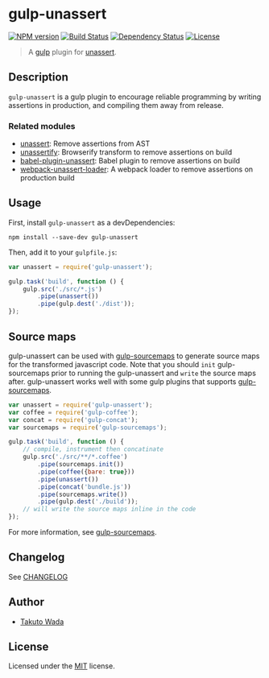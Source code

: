 # gulp-unassert

[![NPM version][npm-image]][npm-url]
[![Build Status][travis-image]][travis-url]
[![Dependency Status][depstat-image]][depstat-url]
[![License][license-image]][license-url]

> A [gulp](https://github.com/gulpjs/gulp) plugin for [unassert](https://github.com/twada/unassert).


## Description

`gulp-unassert` is a gulp plugin to encourage reliable programming by writing assertions in production, and compiling them away from release.


### Related modules

- [unassert](https://github.com/twada/unassert): Remove assertions from AST
- [unassertify](https://github.com/twada/unassertify): Browserify transform to remove assertions on build
- [babel-plugin-unassert](https://github.com/twada/babel-plugin-unassert): Babel plugin to remove assertions on build
- [webpack-unassert-loader](https://github.com/zoncoen/webpack-unassert-loader): A webpack loader to remove assertions on production build


## Usage

First, install `gulp-unassert` as a devDependencies:

```shell
npm install --save-dev gulp-unassert
```

Then, add it to your `gulpfile.js`:

```javascript
var unassert = require('gulp-unassert');

gulp.task('build', function () {
    gulp.src('./src/*.js')
        .pipe(unassert())
        .pipe(gulp.dest('./dist'));
});
```


## Source maps

gulp-unassert can be used with [gulp-sourcemaps](https://github.com/floridoo/gulp-sourcemaps) to generate source maps for the transformed javascript code. Note that you should `init` gulp-sourcemaps prior to running the gulp-unassert and `write` the source maps after. gulp-unassert works well with some gulp plugins that supports [gulp-sourcemaps](https://github.com/floridoo/gulp-sourcemaps).

```javascript
var unassert = require('gulp-unassert');
var coffee = require('gulp-coffee');
var concat = require('gulp-concat');
var sourcemaps = require('gulp-sourcemaps');

gulp.task('build', function () {
    // compile, instrument then concatinate
    gulp.src('./src/**/*.coffee')
        .pipe(sourcemaps.init())
        .pipe(coffee({bare: true}))
        .pipe(unassert())
        .pipe(concat('bundle.js'))
        .pipe(sourcemaps.write())
        .pipe(gulp.dest('./build'));
    // will write the source maps inline in the code
});
```

For more information, see [gulp-sourcemaps](https://github.com/floridoo/gulp-sourcemaps).


## Changelog

See [CHANGELOG](https://github.com/twada/gulp-unassert/blob/master/CHANGELOG.md)


## Author

* [Takuto Wada](http://github.com/twada)


## License

Licensed under the [MIT](https://github.com/twada/gulp-unassert/blob/master/LICENSE-MIT) license.

[npm-url]: https://npmjs.org/package/gulp-unassert
[npm-image]: https://badge.fury.io/js/gulp-unassert.svg

[travis-url]: http://travis-ci.org/twada/gulp-unassert
[travis-image]: https://secure.travis-ci.org/twada/gulp-unassert.svg?branch=master

[depstat-url]: https://gemnasium.com/twada/gulp-unassert
[depstat-image]: https://gemnasium.com/twada/gulp-unassert.svg

[license-url]: https://github.com/twada/gulp-unassert/blob/master/LICENSE-MIT
[license-image]: http://img.shields.io/badge/license-MIT-brightgreen.svg?style=flat
